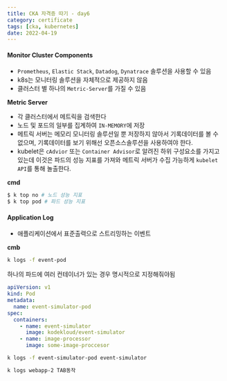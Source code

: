 ```yaml
---
title: CKA 자격증 따기 - day6
category: certificate
tags: [cka, kubernetes]
date: 2022-04-19
---
```


#### Monitor Cluster Components

- `Prometheus`, `Elastic Stack`, `Datadog`, `Dynatrace` 솔루션을 사용할 수 있음
- k8s는 모니터링 솔루션을 자체적으로 제공하지 않음
- 클러스터 별 하나의 `Metric-Server`를 가질 수 있음

**Metric Server**

- 각 클러스터에서 메트릭을 검색한다
- 노드 및 포드의 일부를 집계하여 `IN-MEMORY`에 저장
- 메트릭 서버는 메모리 모니터링 솔루션일 뿐 저장하지 않아서 기록데이터를 볼 수 없으며, 기록데이터를 보기 위해선 오픈소스솔루션을 사용하여야 한다.
- kubelet은 `cAdvior` 또는 `Container Advisor`로 알려진 하위 구성요소를 가지고 있는데 이것은 파드의 성능 지표를 가져와 메트릭 서버가 수집 가능하게 `kubelet API`를 통해 놀출한다.

**cmd**

```bash
$ k top no # 노드 성능 지표
$ k top pod # 파드 성능 지표
```

#### Application Log

- 애플리케이션에서 표준출력으로 스트리밍하는 이벤트

**cmb**

```bash
k logs -f event-pod
```

하나의 파드에 여러 컨테이너가 있는 경우 명시적으로 지정해줘야됨

```yaml
apiVersion: v1
kind: Pod
metadata:
  name: event-simulator-pod
spec:
  containers:
    - name: event-simulator
      image: kodekloud/event-simulator
    - name: image-processor
      image: some-image-proccesor
```

```bash
k logs -f event-simulator-pod event-simulator
```

```bash
k logs webapp-2 TAB동작
```
